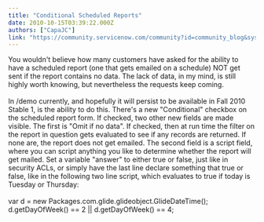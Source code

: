 ```yaml
---
title: "Conditional Scheduled Reports"
date: 2010-10-15T03:39:22.000Z
authors: ["CapaJC"]
link: "https://community.servicenow.com/community?id=community_blog&sys_id=a28c2ae1dbd0dbc01dcaf3231f961978"
---
```

<p>You wouldn't believe how many customers have asked for the ability to have a scheduled report (one that gets emailed on a schedule) NOT get sent if the report contains no data. The lack of data, in my mind, is still highly worth knowing, but nevertheless the requests keep coming.<br /><br />In /demo currently, and hopefully it will persist to be available in Fall 2010 Stable 1, is the ability to do this. There's a new "Conditional" checkbox on the scheduled report form. If checked, two other new fields are made visible. The first is "Omit if no data". If checked, then at run time the filter on the report in question gets evaluated to see if any records are returned. If none are, the report does not get emailed. The second field is a script field, where you can script anything you like to determine whether the report will get mailed. Set a variable "answer" to either true or false, just like in security ACLs, or simply have the last line declare something that true or false, like in the following two line script, which evaluates to true if today is Tuesday or Thursday:<br /><br />var d = new Packages.com.glide.glideobject.GlideDateTime();<br />d.getDayOfWeek() == 2 || d.getDayOfWeek() == 4;</p>
